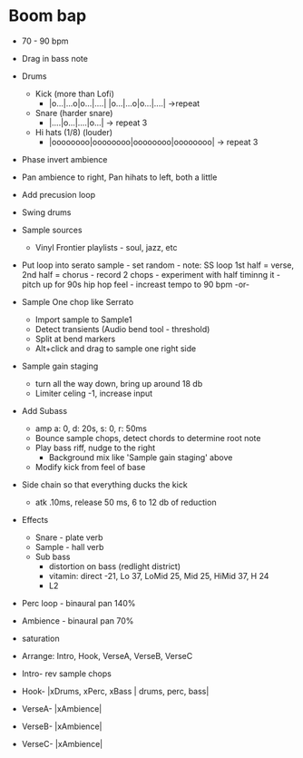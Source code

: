 # Boom bap

- 70 - 90 bpm
- Drag in bass note

- Drums
  - Kick (more than Lofi)
    - |o...|...o|o...|....| |o...|...o|o...|....| ->repeat
  - Snare (harder snare)
    - |....|o...|....|o...| -> repeat 3
  - Hi hats (1/8) (louder)
    - |oooooooo|oooooooo|oooooooo|oooooooo| -> repeat 3
- Phase invert ambience
- Pan ambience to right, Pan hihats to left, both a little

- Add precusion loop
- Swing drums

- Sample sources

  - Vinyl Frontier playlists - soul, jazz, etc

- Put loop into serato sample - set random - note: SS loop 1st half = verse, 2nd half = chorus - record 2 chops - experiment with half timinng it - pitch up for 90s hip hop feel - increast tempo to 90 bpm
  -or-
- Sample One chop like Serrato

  - Import sample to Sample1
  - Detect transients (Audio bend tool - threshold)
  - Split at bend markers
  - Alt+click and drag to sample one right side

- Sample gain staging

  - turn all the way down, bring up around 18 db
  - Limiter celing -1, increase input

- Add Subass

  - amp a: 0, d: 20s, s: 0, r: 50ms
  - Bounce sample chops, detect chords to determine root note
  - Play bass riff, nudge to the right
    - Background mix like 'Sample gain staging' above
  - Modify kick from feel of base

- Side chain so that everything ducks the kick

  - atk .10ms, release 50 ms, 6 to 12 db of reduction

- Effects
  - Snare - plate verb
  - Sample - hall verb
  - Sub bass
    - distortion on bass (redlight district)
    - vitamin: direct -21, Lo 37, LoMid 25, Mid 25, HiMid 37, H 24
    - L2
- Perc loop - binaural pan 140%
- Ambience - binaural pan 70%
- saturation

- Arrange: Intro, Hook, VerseA, VerseB, VerseC
- Intro- rev sample chops
- Hook- |xDrums, xPerc, xBass | drums, perc, bass|
- VerseA- |xAmbience|
- VerseB- |xAmbience|
- VerseC- |xAmbience|

